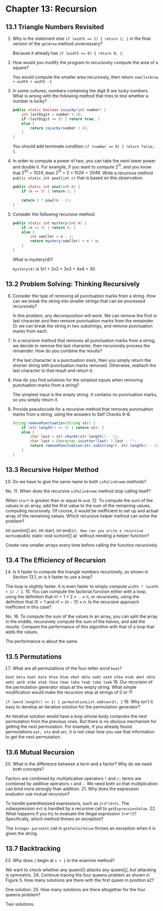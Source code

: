 # Chapter 13: Recursion

## 13.1 Triangle Numbers Revisited

1. Why is the statement else `if (width == 1) { return 1; }` in the final version of the `getArea` method unnecessary?

   Because it already has `if (width <= 0) { return 0; }`.
2. How would you modify the program to recursively compute the area of a square?

   You would compute the smaller area recursively, then return `smallerArea + width + width -1`
3. In some cultures, numbers containing the digit 8 are lucky numbers. What is wrong with the following method that tries to test whether a number is lucky?
   ```java
   public static boolean isLucky(int number) {
       int lastDigit = number % 10;
       if (lastDigit == 8) { return true; }
       else {
           return isLucky(number / 8);
       }    
   }
   ```

   You should add terminate condition `if (number == 0) { return false; }`.
4. In order to compute a power of two, you can take the next-lower power and double it. For example, if you want to compute $2^11$, and you know that $2^10 = 1024$, then $2^11 = 2 \times 1024 = 2048$. Write a recursive method `public static int pow2(int n)` that is based on this observation.

   ```java
   public static int pow2(int n) {
       if (n == 0) { return 1; }
       
       return 2 * pow2(n - 1);
   }
   ```
5. Consider the following recursive method:
   ```java
   public static int mystery(int n) {
       if (n <= 0) { return 0; }
       else {
           int smaller = n - 1;
           return mystery(smaller) + n * n;
       }
   }
   ```
   What is mystery(4)?

   `mystery(4)` is 1x1 + 2x2 + 3x3 + 4x4 = 30.

## 13.2 Problem Solving: Thinking Recursively

6. Consider the task of removing all punctuation marks from a string. How can we break the string into smaller strings that can be processed recursively?

   In this problem, any decomposition will work. We can remove the first or last character and then remove punctuation marks from the remainder. Or we can break the string in two substrings, and remove punctuation marks from each.
7. In a recursive method that removes all punctuation marks from a string, we decide to remove the last character, then recursively process the remainder. How do you combine the results?

   If the last character is a punctuation mark, then you simply return the shorter string with punctuation marks removed. Otherwise, reattach the last character to that result and return it.
8. How do you find solutions for the simplest inputs when removing punctuation marks from a string?

   The simplest input is the empty string. It contains no punctuation marks, so you simply return it.
9. Provide pseudocode for a recursive method that removes punctuation marks from a string, using the answers to Self Checks 6–8.

   ```java
   String removePunctuation(String str) {
       if (str.length() == 0) { return str; }
       else {
           char last = str.charAt(str.length() - 1);
           char last = Character.isLetter(last) ? last : '';
           return removePunctuation(str.substring(0, str.length() - 1)) + last;
       }
   }
   ```

## 13.3 Recursive Helper Method

10. Do we have to give the same name to both `isPalindrome` methods?

   No.
11. When does the recursive `isPalindrome` method stop calling itself?

   When `start` is greater than or equal to `end`.
12. To compute the sum of the values in an array, add the first value to the sum of the remaining values, computing recursively. Of course, it would be inefficient to set up and actual array of the remaining values. Which recursive helper method can solve the problem?

   int sum(int[] arr, int start, int end)`
13. How can you write a recursive method `public static void sum(int[] a)` without needing a helper function?

   Create new smaller arrays every time before calling the function recursively.
   
## 13.4 The Efficiency of Recursion

14. Is it faster to compute the triangle numbers recursively, as shown in Section 13.1, or is it faster to use a loop?

   The loop is slightly faster. It is even faster to simply compute `width * (width + 1) / 2`.
15. You can compute the factorial function either with a loop, using the definition that $n! = 1 \times 2 \times \ldots \times n$, or recursively, using the definition that $0! = 1$ and $n! = (n-1)! \times n$. Is the recursive approach inefficient in this case?

   No.
16. To compute the sum of the values in an array, you can split the array in the middle, recursively compute the sum of the halves, and add the results. Compare the performance of this algorithm with that of a loop that adds the values.

   The performance is about the same.
   
## 13.5 Permutations

17. What are all permutations of the four-letter word `beat`?

   `beat beta baet bate btea btae ebat ebta eabt eatb etba etab abet abte aebt aetb atbe ateb tbea tbae teba teab tabe taeb`
18. Our recursion of the permutation generator stops at the empty string. What simple modification would make the recursion stop at strings of 0 or 1?

   `if (word.length() <= 1) { permutationList.add(word); }`
19. Why isn't it easy to develop an iterative solution for the permutation generator?

   An iterative solution would have a loop whose body computes the next permutation from the previous ones. But there is no obvious mechanism for getting the next permutation. For example, if you already found permutations `eat, eta` and `aet`, it is not clear how you use that information to get the next permutation.
   
## 13.6 Mutual Recursion

20. What is the difference between a term and a factor? Why do we need both concepts?

   Factors are combined by multiplicative operators `*` and `/;` terms are combined by additive operators `+` and `-`. We need both so that multiplication can bind more strongly than addition.
21. Why does the expression evaluator use mutual recursion?

   To handle parenthesized expressions, such as `2+3*(4+5)`. The subexpression `4+5` is handled by a recursive call to `getExpressionValue`.
22. What happens if you try to evaluate the illegal expression `3+4*)5`? Specifically, which method throws an exception?

   The `Integer.parseInt` call in `getFactorValue` throws an exception when it is given the string.
   
## 13.7 Backtracking

23. Why does `j` begin at `i + 1` in the examine method?

   We want to check whether any queen[i] attacks any queen[j], but attacking is symmetric.
24. Continue tracing the four queens problem as shown in Figure 5. How many solutions are there with the first queen in position a2?

   One solution.
25. How many solutions are there altogether for the four queens problem?

   Two solutions.